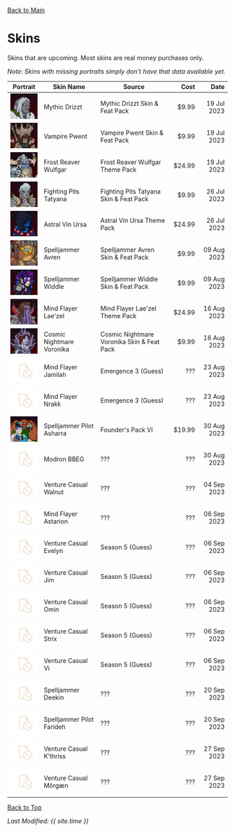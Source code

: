[Back to Main](index.md)

# Skins

Skins that are upcoming. Most skins are real money purchases only.

*Note: Skins with missing portraits simply don't have that data available yet.*

| Portrait | Skin Name | Source | Cost | Date |
|---|---|---|--:|--:|
| ![Mythic Drizzt Portrait](images/skin_portraits/mythicdrizzt.png) | Mythic Drizzt | Mythic Drizzt Skin & Feat Pack | $9.99 | 19 Jul 2023 |
| ![Vampire Pwent Portrait](images/skin_portraits/vampirepwent.png) | Vampire Pwent | Vampire Pwent Skin & Feat Pack | $9.99 | 19 Jul 2023 |
| ![Frost Reaver Wulfgar Portrait](images/skin_portraits/frostreaverwulfgar.png) | Frost Reaver Wulfgar | Frost Reaver Wulfgar Theme Pack | $24.99 | 19 Jul 2023 |
| ![Fighting Pits Tatyana Portrait](images/skin_portraits/fightingpitstatyana.png) | Fighting Pits Tatyana | Fighting Pits Tatyana Skin & Feat Pack | $9.99 | 26 Jul 2023 |
| ![Astral Vin Ursa Portrait](images/skin_portraits/astralvinursa.png) | Astral Vin Ursa | Astral Vin Ursa Theme Pack | $24.99 | 26 Jul 2023 |
| ![Spelljammer Avren Portrait](images/skin_portraits/spelljammeravren.png) | Spelljammer Avren | Spelljammer Avren Skin & Feat Pack | $9.99 | 09 Aug 2023 |
| ![Spelljammer Widdle Portrait](images/skin_portraits/spelljammerwiddle.png) | Spelljammer Widdle | Spelljammer Widdle Skin & Feat Pack | $9.99 | 09 Aug 2023 |
| ![Mind Flayer Lae'zel Portrait](images/skin_portraits/mindflayerlaezel.png) | Mind Flayer Lae'zel | Mind Flayer Lae'zel Theme Pack | $24.99 | 16 Aug 2023 |
| ![Cosmic Nightmare Voronika Portrait](images/skin_portraits/cosmicnightmarevoronika.png) | Cosmic Nightmare Voronika | Cosmic Nightmare Voronika Skin & Feat Pack | $9.99 | 16 Aug 2023 |
| ![Empty Placeholder](images/skin_portraits/unknown.png) | Mind Flayer Jamilah | Emergence 3 (Guess) | ??? | 23 Aug 2023 |
| ![Empty Placeholder](images/skin_portraits/unknown.png) | Mind Flayer Nrakk | Emergence 3 (Guess) | ??? | 23 Aug 2023 |
| ![Spelljammer Pilot Asharra Portrait](images/skin_portraits/spelljammerpilotasharra.png) | Spelljammer Pilot Asharra | Founder's Pack VI | $19.99 | 30 Aug 2023 |
| ![Empty Placeholder](images/skin_portraits/unknown.png) | Modron BBEG | ??? | ??? | 30 Aug 2023 |
| ![Empty Placeholder](images/skin_portraits/unknown.png) | Venture Casual Walnut | ??? | ??? | 04 Sep 2023 |
| ![Empty Placeholder](images/skin_portraits/unknown.png) | Mind Flayer Astarion | ??? | ??? | 06 Sep 2023 |
| ![Empty Placeholder](images/skin_portraits/unknown.png) | Venture Casual Evelyn | Season 5 (Guess) | ??? | 06 Sep 2023 |
| ![Empty Placeholder](images/skin_portraits/unknown.png) | Venture Casual Jim | Season 5 (Guess) | ??? | 06 Sep 2023 |
| ![Empty Placeholder](images/skin_portraits/unknown.png) | Venture Casual Omin | Season 5 (Guess) | ??? | 06 Sep 2023 |
| ![Empty Placeholder](images/skin_portraits/unknown.png) | Venture Casual Strix | Season 5 (Guess) | ??? | 06 Sep 2023 |
| ![Empty Placeholder](images/skin_portraits/unknown.png) | Venture Casual Vi | Season 5 (Guess) | ??? | 06 Sep 2023 |
| ![Empty Placeholder](images/skin_portraits/unknown.png) | Spelljammer Deekin | ??? | ??? | 20 Sep 2023 |
| ![Empty Placeholder](images/skin_portraits/unknown.png) | Spelljammer Pilot Farideh | ??? | ??? | 20 Sep 2023 |
| ![Empty Placeholder](images/skin_portraits/unknown.png) | Venture Casual K'thriss | ??? | ??? | 27 Sep 2023 |
| ![Empty Placeholder](images/skin_portraits/unknown.png) | Venture Casual Môrgæn | ??? | ??? | 27 Sep 2023 |

[Back to Top](#top) 

*Last Modified: {{ site.time }}*
